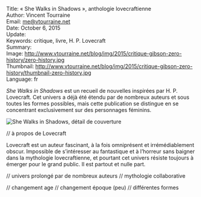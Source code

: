 Title:     « She Walks in Shadows », anthologie lovecraftienne  
Author:    Vincent Tourraine  
Email:     me@vtourraine.net  
Date:      October 6, 2015  
Update:    
Keywords:  critique, livre, H. P. Lovecraft  
Summary:   
Image:     http://www.vtourraine.net/blog/img/2015/critique-gibson-zero-history/zero-history.jpg  
Thumbnail: http://www.vtourraine.net/blog/img/2015/critique-gibson-zero-history/thumbnail-zero-history.jpg  
Language:  fr  

_She Walks in Shadows_ est un recueil de nouvelles inspirées par H. P. Lovecraft. Cet univers a déjà été étendu par de nombreux auteurs et sous toutes les formes possibles, mais cette publication se distingue en se concentrant exclusivement sur des personnages féminins. 

![_She Walks in Shadows_, détail de couverture][cover header]

// à propos de Lovecraft

Lovecraft est un auteur fascinant, à la fois omniprésent et irrémédiablement obscur. Impossible de s’intéresser au fantastique et à l’horreur sans baigner dans la mythologie lovecraftienne, et pourtant cet univers résiste toujours à émerger pour le grand public. Il est partout et nulle part.

// univers prolongé par de nombreux auteurs
// mythologie collaborative

// changement age
// changement époque (peu)
// différentes formes


[innsmouth]: http://www.innsmouthfreepress.com/blog/books/she-walks-in-shadows/
[blog moreno-garcia]: http://www.silviamoreno-garcia.com/blog/she-walks-in-shadows-info-post/
[amazon]:    http://www.amazon.com/dp/B014NLK4EI
[indiegogo]: https://www.indiegogo.com/projects/she-walks-in-shadows#/

[cover]: http://www.vtourraine.net/blog/img/2015/critique-she-walks-in-shadows/she-walks-in-shadow-cover.jpg
[cover header]: http://www.vtourraine.net/blog/img/2015/critique-she-walks-in-shadows/she-walks-in-shadow-head.jpg
